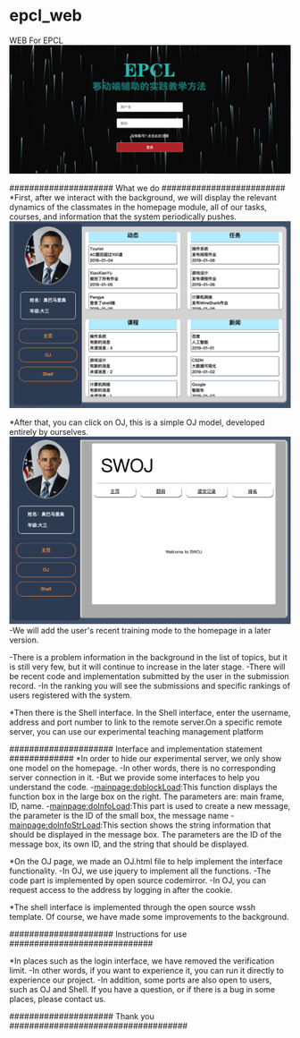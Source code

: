 # epcl_web
WEB For EPCL
![image](https://github.com/fuermowei/epcl_web/blob/master/images/index.png)

#####################   	 What we do     #########################
*First, after we interact with the background, we will display the relevant dynamics of the classmates in the homepage module, all of our tasks, courses, and information that the system periodically pushes.
![image](https://github.com/fuermowei/epcl_web/blob/master/images/mainpage.png)

*After that, you can click on OJ, this is a simple OJ model, developed entirely by ourselves.
![image](https://github.com/fuermowei/epcl_web/blob/master/images/OJmain.png)
-We will add the user's recent training mode to the homepage in a later version.

-There is a problem information in the background in the list of topics, but it is still very few, but it will continue to increase in the later stage.
-There will be recent code and implementation submitted by the user in the submission record.
-In the ranking you will see the submissions and specific rankings of users registered with the system.

*Then there is the Shell interface. In the Shell interface, enter the username, address and port number to link to the remote server.On a specific remote server, you can use our experimental teaching management platform

#####################   Interface and implementation statement    #############
*In order to hide our experimental server, we only show one model on the homepage.
-In other words, there is no corresponding server connection in it.
-But we provide some interfaces to help you understand the code.
-<mainpage:doblockLoad>:This function displays the function box in the large box on the right. The parameters are: main frame, ID, name.
-<mainpage:doInfoLoad>:This part is used to create a new message, the parameter is the ID of the small box, the message name
-<mainpage:doInfoStrLoad>:This section shows the string information that should be displayed in the message box. The parameters are the ID of the message box, its own ID, and the string that should be displayed.

*On the OJ page, we made an OJ.html file to help implement the interface functionality.
-In OJ, we use jquery to implement all the functions.
-The code part is implemented by open source codemirror.
-In OJ, you can request access to the address by logging in after the cookie.

*The shell interface is implemented through the open source wssh template. Of course, we have made some improvements to the background.

#####################	Instructions for use #############################

*In places such as the login interface, we have removed the verification limit.
-In other words, if you want to experience it, you can run it directly to experience our project.
-In addition, some ports are also open to users, such as OJ and Shell. If you have a question, or if there is a bug in some places, please contact us.

#####################   Thank you ####################################
